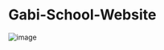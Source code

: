 # Gabi-School-Website
![image](https://user-images.githubusercontent.com/95931580/163625500-bfbd9620-c5b9-46af-9c53-0beeeb5dc63f.png)

